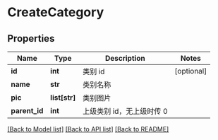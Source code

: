 # CreateCategory

## Properties
Name | Type | Description | Notes
------------ | ------------- | ------------- | -------------
**id** | **int** |  类别 id | [optional] 
**name** | **str** |  类别名称 | 
**pic** | **list[str]** |  类别图片 | 
**parent_id** | **int** |  上级类别 id，无上级时传 0 | 

[[Back to Model list]](../README.md#documentation-for-models) [[Back to API list]](../README.md#documentation-for-api-endpoints) [[Back to README]](../README.md)

